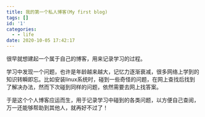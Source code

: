 ```yaml
---
title: 我的第一个私人博客(My first blog)
tags: []
id: '1'
categories:
  - - life
date: 2020-10-05 17:42:17
---
```


很早就想建起一个属于自己的博客，用来记录学习的过程。

学习中发现一个问题，也许是年龄越来越大，记忆力逐渐衰减，很多网络上学到的知识转瞬即忘。比如安装linux系统时，碰到一些奇怪的问题，在网上查找后找到了解决办法，然而下次碰到同样的问题，依然需要去网上找答案。

于是这个个人博客应运而生，用于记录学习中碰到的各类问题，以方便自己查阅，万一还能够帮助到其他人，就再好不过了！
